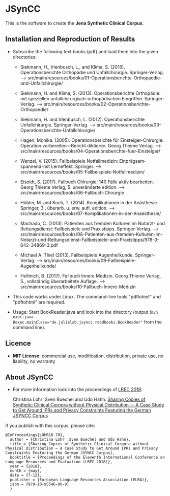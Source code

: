 # JSynCC

This is the software to create the **Jena Synthetic Clinical Corpus**.

## Installation and Reproduction of Results

* Subscribe the following text books (pdf) and load them into the given directories:
	
    * Siekmann, H., Irlenbusch, L., and Klima, S. (2016). Operationsberichte Orthopädie und Unfallchirurgie. Springer-Verlag.
	--> src/main/resources/books/01-Operationsberichte-Orthopaedie-und-Unfallchirurgie/

    * Siekmann, H. and Klima, S. (2013). Operationsberichte Orthopädie: mit speziellen unfallchirurgisch-orthopädischen Eingriffen. Springer-Verlag.
	--> src/main/resources/books/02-Operationsberichte-Orthopaedie/

    * Siekmann, H. and Irlenbusch, L. (2012). Operationsberichte Unfallchirurgie. Springer-Verlag.
	--> src/main/resources/books/03-Operationsberichte-Unfallchirurgie/

    * Hagen, Monika. (2005). Operationsberichte für Einsteiger-Chirurgie: Operation vorbereiten—Bericht diktieren. Georg Thieme Verlag.
	--> src/main/resources/books/04-Operationsberichte-fuer-Einsteiger/

    * Wenzel, V. (2015). Fallbeispiele Notfallmedizin: Einprägsam-spannend-mit Lerneffekt. Springer.
	--> src/main/resources/books/05-Fallbeispiele-Notfallmedizin/

    * Eisoldt, S. (2017). Fallbuch Chirurgie: 140 Fälle aktiv bearbeiten. Georg Thieme Verlag, 5. unveränderte edition.
	--> src/main/resources/books/06-Fallbuch-Chirurgie

    * Hübler, M. and Koch, T. (2014). Komplikationen in der Anästhesie. Springer, 3., überarb. u. erw. aufl. edition.
	--> src/main/resources/books/07-Komplikationen-in-der-Anaesthesie/

    * Machado, C. (2013). Patienten aus fremden Kulturen im Notarzt- und Rettungsdienst: Fallbeispiele und Praxistipps. Springer-Verlag.
	--> src/main/resources/books/08-Patienten-aus-fremden-Kulturen-im-Notarzt-und-Rettungsdienst-Fallbeispiele-und-Praxistipps/978-3-642-34869-3.pdf

    * Michael A. Thiel (2013). Fallbeispiele Augenheilkunde. Springer-Verlag.
	--> src/main/resources/books/09-Fallbeispiele-Augenheilkunde/

    * Hellmich, B. (2017). Fallbuch Innere Medizin. Georg Thieme Verlag, 5., vollständig überarbeitete Auflage.
	--> src/main/resources/books/10-Fallbuch-Innere-Medizin

* This code works under Linux. The command-line tools "pdftotext" and "pdftohtml" are required.
* Usage: Start BookReader.java and look into the directory /output (`mvn exec:java -Dexec.mainClass="de.julielab.jsyncc.readbooks.BookReader"` from the command line).

## Licence
* **MIT License**: commercial use, modification, distribution, private use, no liability, no warranty 

## About JSynCC

* For more information look into the proceedings of [LREC 2018](http://www.lrec-conf.org/proceedings/lrec2018/papers.html):

	Christina Lohr ,Sven Buechel and Udo Hahn: [Sharing Copies of Synthetic Clinical Corpora without Physical Distribution — A Case Study to Get Around IPRs and Privacy Constraints Featuring the German JSYNCC Corpus](http://www.lrec-conf.org/proceedings/lrec2018/summaries/701.html)


If you publish with this corpus, please cite:
```
@InProceedings{LOHR18.701,
  author = {Christina Lohr ,Sven Buechel and Udo Hahn},
  title = {Sharing Copies of Synthetic Clinical Corpora without Physical Distribution — A Case Study to Get Around IPRs and Privacy Constraints Featuring the German JSYNCC Corpus},
  booktitle = {Proceedings of the Eleventh International Conference on Language Resources and Evaluation (LREC 2018)},
  year = {2018},
  month = {may},
  date = {7-12},
  publisher = {European Language Resources Association (ELRA)},
  isbn = {979-10-95546-00-9}
  }
```
